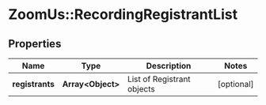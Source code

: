 # ZoomUs::RecordingRegistrantList

## Properties
Name | Type | Description | Notes
------------ | ------------- | ------------- | -------------
**registrants** | **Array&lt;Object&gt;** | List of Registrant objects | [optional] 



